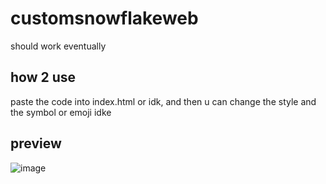 # customsnowflakeweb
should work eventually

## how 2 use
paste the code into index.html or idk, and then u can change the style and the symbol or emoji idke

## preview
![image](https://github.com/timokoz/customsnowflakecss/assets/131486274/4372d1c6-9667-41b0-a49a-7732a90bf16e)

